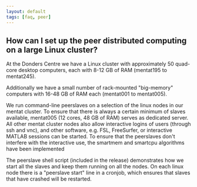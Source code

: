 ```yaml
---
layout: default
tags: [faq, peer]
---
```


## How can I set up the peer distributed computing on a large Linux cluster?

At the Donders Centre we have a Linux cluster with approximately 50 quad-core desktop computers, each with 8-12 GB of RAM (mentat195 to mentat245). 

Additionally we have a small number of rack-mounted "big-memory" computers with 16-48 GB of RAM each (mentat001 to mentat005).

We run command-line peerslaves on a selection of the linux nodes in our mentat cluster. To ensure that there is always a certain minimum of slaves available, mentat005 (12 cores, 48 GB of RAM) serves as dedicated server. All other mentat cluster nodes also allow interactive logins of users (through ssh and vnc), and other software, e.g. FSL, FreeSurfer, or interactive MATLAB sessions can be started. To ensure that the peerslaves don't interfere with the interactive use, the smartmem and smartcpu algorithms have been implemented  

The peerslave shell script (included in the release) demonstrates how we start all the slaves and keep them running on all the nodes. On each linux node there is a "peerslave start" line in a cronjob, which ensures that slaves that have crashed will be restarted.

 

